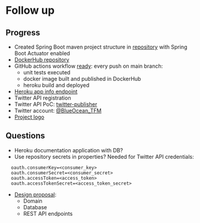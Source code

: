 # Follow up

## Progress

- Created Spring Boot maven project structure in [repository](https://github.com/MasterCloudApps-Projects/TwitterScheduler) with Spring Boot Actuator enabled
- [DockerHub repository](https://hub.docker.com/repository/docker/drojo/twitter-scheduler-tfm)
- GitHub actions workflow [ready](https://github.com/MasterCloudApps-Projects/TwitterScheduler/actions): every push on main branch:
  - unit tests executed
  - docker image built and published in DockerHub
  - heroku build and deployed
- [Heroku app info endpoint](https://twitter-scheduler-tfm.herokuapp.com/actuator/info)
- Twitter API registration
- Twitter API PoC: [twitter-publisher](https://github.com/david-rojo/twitter-publisher)
- Twitter account: [@BlueOcean_TFM](https://twitter.com/BlueOcean_TFM)
- [Project logo](http://davidrojo.eu/images/tfm/1.jpg)

## Questions

- Heroku documentation application with DB?
- Use repository secrets in properties? Needed for Twitter API credentials:
```
  oauth.consumerKey=<consumer_key>
  oauth.consumerSecret=<consumer_secret>
  oauth.accessToken=<access_token>
  oauth.accessTokenSecret=<access_token_secret>
```
- [Design proposal](../design/design.md):
  - Domain
  - Database
  - REST API endpoints
